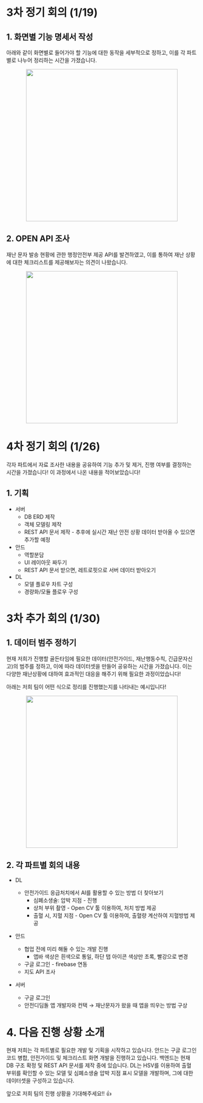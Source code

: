 # 3차 정기 회의 (1/19)

## 1. 화면별 기능 명세서 작성

아래와 같이 화면별로 들어가야 할 기능에 대한 동작을 세부적으로 정하고, 이를 각 파트별로 나누어 정리하는 시간을 가졌습니다.  

<div align = "center"> <img src = "https://drive.google.com/uc?id=1FwkE2vbv2DAkBP_ejUgbSCoyVeOkHJl5" width="400"> </div>  



## 2. OPEN API 조사
재난 문자 발송 현황에 관한 행정안전부 제공 API를 발견하였고, 이를 통하여 재난 상황에 대한 체크리스트를 제공해보자는 의견이 나왔습니다.    

<div align = "center"> <img src = "https://drive.google.com/uc?id=1Xy8nz0RqBlwDqU-1j5PJv1bQ7rfuzl7b" width="400"> </div>  


# 4차 정기 회의 (1/26)
각자 파트에서 자료 조사한 내용을 공유하여 기능 추가 및 제거, 진행 여부를 결정하는 시간을 가졌습니다! 이 과정에서 나온 내용을 적어보았습니다!

## 1. 기획

- 서버
    - DB ERD 제작
    - 객체 모델링 제작
    - REST API 문서 제작 - 추후에 실시간 재난 안전 상황 데이터 받아올 수 있으면 추가할 예정
- 안드
    - 역할분담
    - UI 레이아웃 짜두기
    - REST API 문서 받으면, 레트로핏으로 서버 데이터 받아오기
- DL
    - 모델 플로우 차트 구성
    - 경량화/모듈 플로우 구성


# 3차 추가 회의 (1/30)  

## 1. 데이터 범주 정하기

 현재 저희가 진행할 골든타임에 필요한 데이터(안전가이드, 재난행동수칙, 긴급문자신고)의 범주를 정하고, 이에 따라 데이터셋을 만들어 공유하는 시간을 가졌습니다. 이는 다양한 재난상황에 대하여 효과적인 대응을 해주기 위해 필요한 과정이었습니다!  

 아래는 저희 팀이 어떤 식으로 정리를 진행했는지를 나타내는 예시입니다!

<div align = "center"> <img src = "https://drive.google.com/uc?id=1elPq0K4qkEc0Mckv664wmG-xnAelpOMB" width="400"> </div> 

## 2. 각 파트별 회의 내용

- DL
    - 안전가이드 응급처치에서 AI를 활용할 수 있는 방법 더 찾아보기
        - 심폐소생술: 압박 지점 - 진행
        - 상처 부위 촬영 - Open CV 툴 이용하여, 처치 방법 제공
        - 출혈 시, 지혈 지점 - Open CV 툴 이용하여, 출혈량 계산하여 지혈방법 제공

- 안드
    - 협업 전에 미리 해둘 수 있는 개발 진행
        - 앱바 색상은 흰색으로 통일, 하단 탭 아이콘 색상만 초록, 빨강으로 변경
    - 구글 로그인 - firebase 연동
    - 지도 API 조사

- 서버
    - 구글 로그인
    - 안전디딤돌 앱 개발자와 컨택 → 재난문자가 왔을 때 앱을 띄우는 방법 구상

# 4. 다음 진행 상황 소개  

현재 저희는 각 파트별로 필요한 개발 및 기획을 시작하고 있습니다. 
안드는 구글 로그인 코드 병합, 안전가이드 및 체크리스트 화면 개발을 진행하고 있습니다.
백엔드는 현재 DB 구조 확정 및 REST API 문서를 제작 중에 있습니다. 
DL는 HSV를 이용하여 출혈 부위를 확인할 수 있는 모델 및 심폐소생술 압박 지점 표시 모델을 개발하며, 그에 대한 데이터셋을 구성하고 있습니다.  

앞으로 저희 팀의 진행 상황을 기대해주세요!! 👍